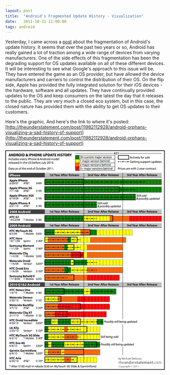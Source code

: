 ```yaml
---
layout: post
title:  "Android's Fragmented Update History - Visualization"
date:   2011-10-31 11:00:00
tags: android
---
```


Yesterday, I came across a [post](http://theunderstatement.com/post/11982112928/android-orphans-visualizing-a-sad-history-of-support) about the fragmentation of Android's update history.  It seems that over the past two years or so, Android has really gained a lot of traction among a wide range of devices from varying manufacturers.  One of the side effects of this fragmentation has been the degrading support for OS updates available on all of these different devices.  It will be interesting to see what Google's approach to this issue will be.  They have entered the game as an OS provider, but have allowed the device manufacturers and carriers to control the distribution of their OS.  On the flip side, Apple has provided the fully integrated solution for their iOS devices - the hardware, software and all updates.  They have continually provided updates to the OS and keep consumers on the latest the day that it releases to the public.  They are very much a closed eco system, but in this case, the closed nature has provided them with the ability to get OS updates to their customers.

Here's the graphic.  And here's the link to where it's posted: [http://theunderstatement.com/post/11982112928/android-orphans-visualizing-a-sad-history-of-support](http://theunderstatement.com/post/11982112928/android-orphans-visualizing-a-sad-history-of-support)

![Android and iPhone Update History](/img/016a_android_orphans.png)